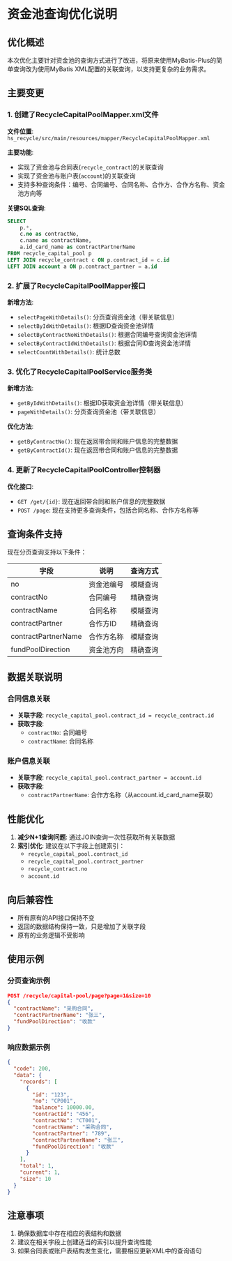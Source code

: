 # 资金池查询优化说明

## 优化概述

本次优化主要针对资金池的查询方式进行了改进，将原来使用MyBatis-Plus的简单查询改为使用MyBatis XML配置的关联查询，以支持更复杂的业务需求。

## 主要变更

### 1. 创建了RecycleCapitalPoolMapper.xml文件

**文件位置**: `hs_recycle/src/main/resources/mapper/RecycleCapitalPoolMapper.xml`

**主要功能**:
- 实现了资金池与合同表(`recycle_contract`)的关联查询
- 实现了资金池与账户表(`account`)的关联查询
- 支持多种查询条件：编号、合同编号、合同名称、合作方、合作方名称、资金池方向等

**关键SQL查询**:
```sql
SELECT 
    p.*,
    c.no as contractNo,
    c.name as contractName,
    a.id_card_name as contractPartnerName
FROM recycle_capital_pool p
LEFT JOIN recycle_contract c ON p.contract_id = c.id
LEFT JOIN account a ON p.contract_partner = a.id
```

### 2. 扩展了RecycleCapitalPoolMapper接口

**新增方法**:
- `selectPageWithDetails()`: 分页查询资金池（带关联信息）
- `selectByIdWithDetails()`: 根据ID查询资金池详情
- `selectByContractNoWithDetails()`: 根据合同编号查询资金池详情
- `selectByContractIdWithDetails()`: 根据合同ID查询资金池详情
- `selectCountWithDetails()`: 统计总数

### 3. 优化了RecycleCapitalPoolService服务类

**新增方法**:
- `getByIdWithDetails()`: 根据ID获取资金池详情（带关联信息）
- `pageWithDetails()`: 分页查询资金池（带关联信息）

**优化方法**:
- `getByContractNo()`: 现在返回带合同和账户信息的完整数据
- `getByContractId()`: 现在返回带合同和账户信息的完整数据

### 4. 更新了RecycleCapitalPoolController控制器

**优化接口**:
- `GET /get/{id}`: 现在返回带合同和账户信息的完整数据
- `POST /page`: 现在支持更多查询条件，包括合同名称、合作方名称等

## 查询条件支持

现在分页查询支持以下条件：

| 字段 | 说明 | 查询方式 |
|------|------|----------|
| no | 资金池编号 | 模糊查询 |
| contractNo | 合同编号 | 精确查询 |
| contractName | 合同名称 | 模糊查询 |
| contractPartner | 合作方ID | 精确查询 |
| contractPartnerName | 合作方名称 | 模糊查询 |
| fundPoolDirection | 资金池方向 | 精确查询 |

## 数据关联说明

### 合同信息关联
- **关联字段**: `recycle_capital_pool.contract_id = recycle_contract.id`
- **获取字段**: 
  - `contractNo`: 合同编号
  - `contractName`: 合同名称

### 账户信息关联
- **关联字段**: `recycle_capital_pool.contract_partner = account.id`
- **获取字段**:
  - `contractPartnerName`: 合作方名称（从account.id_card_name获取）

## 性能优化

1. **减少N+1查询问题**: 通过JOIN查询一次性获取所有关联数据
2. **索引优化**: 建议在以下字段上创建索引：
   - `recycle_capital_pool.contract_id`
   - `recycle_capital_pool.contract_partner`
   - `recycle_contract.no`
   - `account.id`

## 向后兼容性

- 所有原有的API接口保持不变
- 返回的数据结构保持一致，只是增加了关联字段
- 原有的业务逻辑不受影响

## 使用示例

### 分页查询示例
```json
POST /recycle/capital-pool/page?page=1&size=10
{
  "contractName": "采购合同",
  "contractPartnerName": "张三",
  "fundPoolDirection": "收款"
}
```

### 响应数据示例
```json
{
  "code": 200,
  "data": {
    "records": [
      {
        "id": "123",
        "no": "CP001",
        "balance": 10000.00,
        "contractId": "456",
        "contractNo": "CT001",
        "contractName": "采购合同",
        "contractPartner": "789",
        "contractPartnerName": "张三",
        "fundPoolDirection": "收款"
      }
    ],
    "total": 1,
    "current": 1,
    "size": 10
  }
}
```

## 注意事项

1. 确保数据库中存在相应的表结构和数据
2. 建议在相关字段上创建适当的索引以提升查询性能
3. 如果合同表或账户表结构发生变化，需要相应更新XML中的查询语句